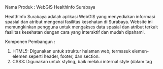Nama Produk : WebGIS HealthInfo Surabaya

HealthInfo Surabaya adalah aplikasi WebGIS yang menyediakan informasi spasial dan atribut mengenai fasilitas kesehatan di Surabaya. Website ini memungkinkan pengguna untuk mengakses data spasial dan atribut terkait fasilitas kesehatan dengan cara yang interaktif dan mudah dipahami.

Komponen Pembangun : 
1. HTML5: Digunakan untuk struktur halaman web, termasuk elemen-elemen seperti header, footer, dan section.
2. CSS3: Digunakan untuk styling, baik melalui internal style (dalam tag <style>) maupun dengan bantuan framework CSS.
3. Bootstrap 4: Framework CSS untuk menciptakan tata letak responsif dan elemen antarmuka seperti tombol, card, dan grid sistem.
4. Leaflet.js: Digunakan untuk peta interaktif, dilengkapi dengan plugin Leaflet Search untuk fitur pencarian lokasi.
5. JavaScript: Digunakan untuk interaktivitas halaman, termasuk integrasi dengan plugin dan fitur dinamis lainnya.
6. Eksternal Library dan Plugin:
   jQuery, untuk manipulasi DOM yang lebih sederhana dan Popper.js, untuk mendukung penempatan elemen seperti tooltip.
7. PHP: Penggunaan PHP untuk backend dan pengelolaan halaman dinamis.

Sumber Data:
1. OpenStreetMap
2. Database titik Fasilitas Kesehatan
3. Ina Geoportal (Shapefile Batas Administrasi Surabaya, Shapefile Jalan, Shapefile Fasilitas Kesehatan)

Hasil Produk:

![image](https://github.com/user-attachments/assets/a2d693d5-8851-4df1-80dd-bc151146292b)
![image](https://github.com/user-attachments/assets/3f17ddc2-1038-41cd-92b7-52bef6ae697a)
![image](https://github.com/user-attachments/assets/259f1e7b-6e61-4b82-af7d-4f096566d2a6)
![image](https://github.com/user-attachments/assets/e1ea2e98-2135-4a87-9629-43299a0b6ff6)
![image](https://github.com/user-attachments/assets/5cdecf9a-f01e-468c-b2db-603891bcf56a)
![image](https://github.com/user-attachments/assets/4977bc2b-a53f-4385-9920-342a60c577b7)
![image](https://github.com/user-attachments/assets/0217c5d5-3f89-45f3-a95f-777e2c26bb36)





